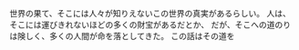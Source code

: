 世界の果て、そこには人々が知りえないこの世界の真実があるらしい。
人は、そこには運びきれないほどの多くの財宝があるだとか、
だが、そこへの道のりは険しく、多くの人間が命を落としてきた。
この話はその道を